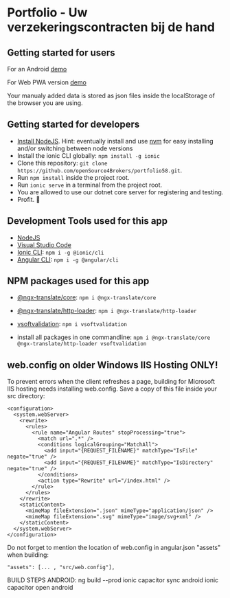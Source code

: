 # Portfolio - Uw verzekeringscontracten bij de hand
## Getting started for users
For an Android [demo](https://play.google.com/store/apps/details?id=be.vsoft.portfolio)

For Web PWA version [demo](https://portfolio.rv-services.be)

Your manualy added data is stored as json files inside the localStorage of the browser you are using.

## Getting started for developers
- [Install NodeJS](https://nodejs.org/). Hint: eventually install and use [nvm](https://medium.com/@Joachim8675309/installing-node-js-with-nvm-4dc469c977d9) for easy installing and/or switching between node versions
- Install the ionic CLI globally: `npm install -g ionic`
- Clone this repository: `git clone https://github.com/openSource4Brokers/portfolio58.git`.
- Run `npm install` inside the project root.
- Run `ionic serve` in a terminal from the project root.
- You are allowed to use our dotnet core server for registering and testing.
- Profit. :tada:

## Development Tools used for this app
- [NodeJS](https://nodejs.org/)
- [Visual Studio Code](https://code.visualstudio.com/)
- [Ionic CLI](https://www.npmjs.com/package/@ionic/cli): `npm i -g @ionic/cli`
- [Angular CLI](https://www.npmjs.com/package/@angular/cli): `npm i -g @angular/cli`

## NPM packages used for this app
- [@ngx-translate/core](https://www.npmjs.com/package/@ngx-translate/core): `npm i @ngx-translate/core`
- [@ngx-translate/http-loader](https://www.npmjs.com/package/@ngx-translate/http-loader): `npm i @ngx-translate/http-loader`
- [vsoftvalidation](https://www.npmjs.com/package/vsoftvalidation): `npm i vsoftvalidation`

- install all packages in one commandline: `npm i @ngx-translate/core @ngx-translate/http-loader vsoftvalidation`

## web.config on older Windows IIS Hosting ONLY!
To prevent errors when the client refreshes a page, building for Microsoft IIS hosting needs installing web.config. Save a copy of this file inside your src directory:
```
<configuration>
  <system.webServer>
    <rewrite>
      <rules>
        <rule name="Angular Routes" stopProcessing="true">
          <match url=".*" />
          <conditions logicalGrouping="MatchAll">
            <add input="{REQUEST_FILENAME}" matchType="IsFile" negate="true" />
            <add input="{REQUEST_FILENAME}" matchType="IsDirectory" negate="true" />
          </conditions>
          <action type="Rewrite" url="/index.html" />
        </rule>
      </rules>
    </rewrite>
    <staticContent>
      <mimeMap fileExtension=".json" mimeType="application/json" />
      <mimeMap fileExtension=".svg" mimeType="image/svg+xml" />
    </staticContent>
  </system.webServer>
</configuration>
```
Do not forget to mention the location of web.config in angular.json "assets" when building: 
```
"assets": [... , "src/web.config"],
```

BUILD STEPS ANDROID:
ng build --prod
ionic capacitor sync android
ionic capacitor open android